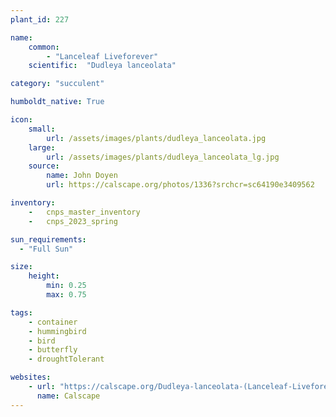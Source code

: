 ```yaml
---
plant_id: 227 

name: 
    common: 
        - "Lanceleaf Liveforever"  
    scientific:  "Dudleya lanceolata"   

category: "succulent"

humboldt_native: True

icon: 
    small: 
        url: /assets/images/plants/dudleya_lanceolata.jpg 
    large: 
        url: /assets/images/plants/dudleya_lanceolata_lg.jpg 
    source: 
        name: John Doyen 
        url: https://calscape.org/photos/1336?srchcr=sc64190e3409562

inventory: 
    -   cnps_master_inventory
    -   cnps_2023_spring

sun_requirements:
  - "Full Sun"

size:
    height: 
        min: 0.25
        max: 0.75

tags: 
    - container
    - hummingbird
    - bird
    - butterfly
    - droughtTolerant

websites: 
    - url: "https://calscape.org/Dudleya-lanceolata-(Lanceleaf-Liveforever)"
      name: Calscape
---
```








